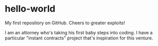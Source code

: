 # hello-world
My first repository on GitHub. Cheers to greater exploits!

I am an attorney who's taking his first baby steps into coding. I have a particular "instant contracts" project that's inspiration for this venture.
